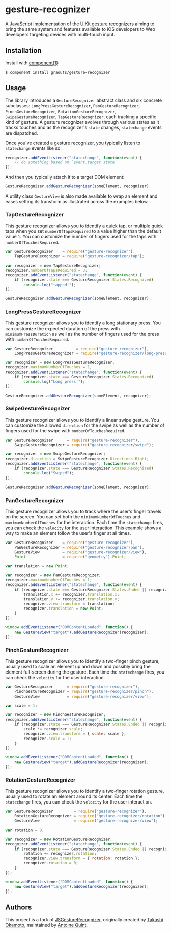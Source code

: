 # gesture-recognizer

A JavaScript implementation of the [UIKit gesture recognizers](https://developer.apple.com/library/ios/documentation/EventHandling/Conceptual/EventHandlingiPhoneOS/GestureRecognizer_basics/GestureRecognizer_basics.html#//apple_ref/doc/uid/TP40009541-CH2-SW2) aiming to bring the same system and features available to iOS developers to Web developers targeting devices with multi-touch input.

## Installation

  Install with [component(1)](http://component.io):

    $ component install graouts/gesture-recognizer

## Usage

The library introduces a `GestureRecognizer` abstract class and six concrete subclasses: `LongPressGestureRecognizer`, `PanGestureRecognizer`, `PinchGestureRecognizer`, `RotationGestureRecognizer`, `SwipeGestureRecognizer`, `TapGestureRecognizer`, each tracking a specific kind of gesture. A gesture recognizer evolves through various states as it tracks touches and as the recognizer's `state` changes, `statechange` events are dispatched.

Once you've created a gesture recognizer, you typically listen to `statechange` events like so:

```javascript
recognizer.addEventListener("statechange", function(event) {
    // do something based on `event.target.state`
});
```

And then you typically attach it to a target DOM element:

```javascript
GestureRecognizer.addGestureRecognizer(someElement, recognizer);
```

A utility class `GestureView` is also made available to wrap an element and eases setting its transform as illustrated across the examples below.

### TapGestureRecognizer

This gesture recognizer allows you to identify a quick tap, or multiple quick taps when you set `numberOfTapsRequired` to a value higher than the default value `1`. You can customize the number of fingers used for the taps with `numberOfTouchesRequired`.

```javascript
var GestureRecognizer    = require("gesture-recognizer"),
    TapGestureRecognizer = require("gesture-recognizer/tap");

var recognizer = new TapGestureRecognizer;
recognizer.numberOfTapsRequired = 3;
recognizer.addEventListener("statechange", function(event) {
    if (recognizer.state === GestureRecognizer.States.Recognized)
        console.log("tapped!");
});

GestureRecognizer.addGestureRecognizer(someElement, recognizer);
```

### LongPressGestureRecognizer

This gesture recognizer allows you to identify a long stationary press. You can customize the expected duration of the press with `minimumPressDuration` as well as the number of fingers used for the press with `numberOfTouchesRequired`.

```javascript
var GestureRecognizer          = require("gesture-recognizer"),
    LongPressGestureRecognizer = require("gesture-recognizer/long-press");

var recognizer = new LongPressGestureRecognizer;
recognizer.maximumNumberOfTouches = 1;
recognizer.addEventListener("statechange", function(event) {
    if (recognizer.state === GestureRecognizer.States.Recognized)
        console.log("Long press!");
});

GestureRecognizer.addGestureRecognizer(someElement, recognizer);
```

### SwipeGestureRecognizer

This gesture recognizer allows you to identify a linear swipe gesture. You can customize the allowed `direction` for the swipe as well as the number of fingers used for the swipe with `numberOfTouchesRequired`. 

```javascript
var GestureRecognizer      = require("gesture-recognizer"),
    SwipeGestureRecognizer = require("gesture-recognizer/swipe");

var recognizer = new SwipeGestureRecognizer;
recognizer.direction = SwipeGestureRecognizer.Directions.Right;
recognizer.addEventListener("statechange", function(event) {
    if (recognizer.state === GestureRecognizer.States.Recognized)
        console.log("Swiped");
});

GestureRecognizer.addGestureRecognizer(someElement, recognizer);
```

### PanGestureRecognizer

This gesture recognizer allows you to track where the user's finger travels on the screen. You can set both the `minimumNumberOfTouches` and `maximumNumberOfTouches` for the interaction. Each time the `statechange` fires, you can check the `velocity` for the user interaction. This example shows a way to make an element follow the user's finger at all times.

```javascript
var GestureRecognizer    = require("gesture-recognizer"),
    PanGestureRecognizer = require("gesture-recognizer/pan"),
    GestureView          = require("gesture-recognizer/view"),
    Point                = require("geometry").Point;

var translation = new Point;

var recognizer = new PanGestureRecognizer;
recognizer.maximumNumberOfTouches = 1;
recognizer.addEventListener("statechange", function(event) {
    if (recognizer.state === GestureRecognizer.States.Ended || recognizer.state === GestureRecognizer.States.Changed) {
        translation.x += recognizer.translation.x;
        translation.y += recognizer.translation.y;
        recognizer.view.transform = translation;
        recognizer.translation = new Point;
    }
});

window.addEventListener("DOMContentLoaded", function() {
    new GestureView("target").addGestureRecognizer(recognizer);
});
```

### PinchGestureRecognizer

This gesture recognizer allows you to identify a two-finger pinch gesture, usually used to scale an element up and down and possibly bring the element full-screen during the gesture. Each time the `statechange` fires, you can check the `velocity` for the user interaction.

```javascript
var GestureRecognizer      = require("gesture-recognizer"),
    PinchGestureRecognizer = require("gesture-recognizer/pinch"),
    GestureView            = require("gesture-recognizer/view");

var scale = 1;

var recognizer = new PinchGestureRecognizer;
recognizer.addEventListener("statechange", function(event) {
    if (recognizer.state === GestureRecognizer.States.Ended || recognizer.state === GestureRecognizer.States.Changed) {
        scale *= recognizer.scale;
        recognizer.view.transform = { scale: scale };
        recognizer.scale = 1;
    }
});

window.addEventListener("DOMContentLoaded", function() {
    new GestureView("target").addGestureRecognizer(recognizer);
});
```

### RotationGestureRecognizer

This gesture recognizer allows you to identify a two-finger rotation gesture, usually used to rotate an element around its center. Each time the `statechange` fires, you can check the `velocity` for the user interaction.

```javascript
var GestureRecognizer         = require("gesture-recognizer"),
    RotationGestureRecognizer = require("gesture-recognizer/rotation"),
    GestureView               = require("gesture-recognizer/view");

var rotation = 0;

var recognizer = new RotationGestureRecognizer;
recognizer.addEventListener("statechange", function(event) {
    if (recognizer.state === GestureRecognizer.States.Ended || recognizer.state === GestureRecognizer.States.Changed) {
        rotation += recognizer.rotation;
        recognizer.view.transform = { rotation: rotation };
        recognizer.rotation = 0;
    }
});

window.addEventListener("DOMContentLoaded", function() {
    new GestureView("target").addGestureRecognizer(recognizer);
});
```

## Authors

This project is a fork of [JSGestureRecognizer](https://github.com/mud/JSGestureRecognizer), originally created by [Takashi Okamoto](http://mud.mitplw.com/), maintained by [Antoine Quint](https://github.com/graouts/).
